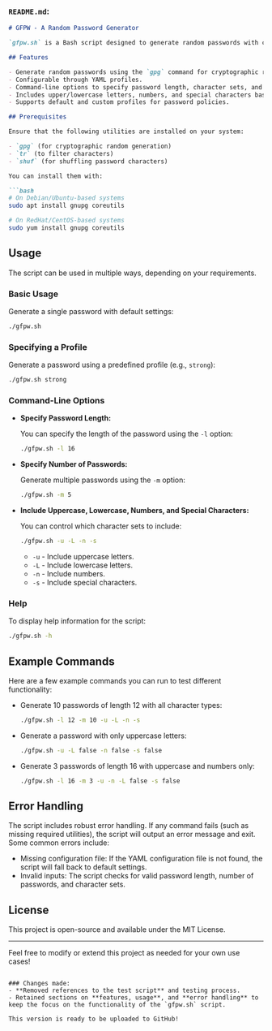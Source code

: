 ### `README.md`:

```markdown
# GFPW - A Random Password Generator

`gfpw.sh` is a Bash script designed to generate random passwords with configurable password policies. The script supports various options such as specifying the length of passwords, the number of passwords to generate, and the inclusion of character types (uppercase, lowercase, numbers, and special characters).

## Features

- Generate random passwords using the `gpg` command for cryptographic randomness.
- Configurable through YAML profiles.
- Command-line options to specify password length, character sets, and number of passwords to generate.
- Includes upper/lowercase letters, numbers, and special characters based on user input.
- Supports default and custom profiles for password policies.

## Prerequisites

Ensure that the following utilities are installed on your system:

- `gpg` (for cryptographic random generation)
- `tr` (to filter characters)
- `shuf` (for shuffling password characters)

You can install them with:

```bash
# On Debian/Ubuntu-based systems
sudo apt install gnupg coreutils

# On RedHat/CentOS-based systems
sudo yum install gnupg coreutils
```

## Usage

The script can be used in multiple ways, depending on your requirements.

### Basic Usage

Generate a single password with default settings:

```bash
./gfpw.sh
```

### Specifying a Profile

Generate a password using a predefined profile (e.g., `strong`):

```bash
./gfpw.sh strong
```

### Command-Line Options

- **Specify Password Length:**
  
  You can specify the length of the password using the `-l` option:

  ```bash
  ./gfpw.sh -l 16
  ```

- **Specify Number of Passwords:**

  Generate multiple passwords using the `-m` option:

  ```bash
  ./gfpw.sh -m 5
  ```

- **Include Uppercase, Lowercase, Numbers, and Special Characters:**

  You can control which character sets to include:

  ```bash
  ./gfpw.sh -u -L -n -s
  ```

  - `-u` - Include uppercase letters.
  - `-L` - Include lowercase letters.
  - `-n` - Include numbers.
  - `-s` - Include special characters.

### Help

To display help information for the script:

```bash
./gfpw.sh -h
```

## Example Commands

Here are a few example commands you can run to test different functionality:

- Generate 10 passwords of length 12 with all character types:
  
  ```bash
  ./gfpw.sh -l 12 -m 10 -u -L -n -s
  ```

- Generate a password with only uppercase letters:

  ```bash
  ./gfpw.sh -u -L false -n false -s false
  ```

- Generate 3 passwords of length 16 with uppercase and numbers only:

  ```bash
  ./gfpw.sh -l 16 -m 3 -u -n -L false -s false
  ```

## Error Handling

The script includes robust error handling. If any command fails (such as missing required utilities), the script will output an error message and exit. Some common errors include:

- Missing configuration file: If the YAML configuration file is not found, the script will fall back to default settings.
- Invalid inputs: The script checks for valid password length, number of passwords, and character sets.

## License

This project is open-source and available under the MIT License.

---

Feel free to modify or extend this project as needed for your own use cases!
```

### Changes made:
- **Removed references to the test script** and testing process.
- Retained sections on **features, usage**, and **error handling** to keep the focus on the functionality of the `gfpw.sh` script.

This version is ready to be uploaded to GitHub!